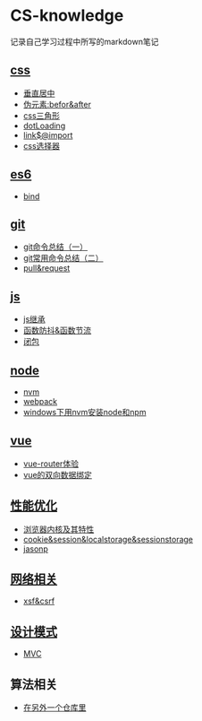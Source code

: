 # CS-knowledge
记录自己学习过程中所写的markdown笔记

## <a href="https://github.com/dy21335/CS-knowledge/tree/master/css">css</a>
+ <a href=https://github.com/dy21335/CS-knowledge/blob/master/css/%08%E5%9E%82%E7%9B%B4%E5%B1%85%E4%B8%AD.md>垂直居中</a>     
+ <a href=https://github.com/dy21335/CS-knowledge/blob/master/css/%1D%E4%BC%AA%E5%85%83%E7%B4%A0:befor%26after.md>伪元素:befor&after</a>     
+ <a href=https://github.com/dy21335/CS-knowledge/blob/master/css/css%E4%B8%89%E8%A7%92%E5%BD%A2.md>css三角形</a>          
+ <a href=https://github.com/dy21335/CS-knowledge/blob/master/css/dotLoading.md>dotLoading</a>
+ <a href=https://github.com/dy21335/CS-knowledge/blob/master/css/link%24%40import.md>link$@import</a>  
+ <a href=./css/css选择器>css选择器</a> 

## <a href="https://github.com/dy21335/CS-knowledge/tree/master/es6">es6</a>
+ <a href="https://github.com/dy21335/CS-knowledge/blob/master/es6/bind.md">bind</a>  

## <a href="https://github.com/dy21335/CS-knowledge/tree/master/git">git</a>
+ <a href="https://github.com/dy21335/CS-knowledge/blob/master/git/git%E5%91%BD%E4%BB%A4%E6%80%BB%E7%BB%93%EF%BC%88%E4%B8%80%EF%BC%89.md">git命令总结（一）</a>           
+ <a href="https://github.com/dy21335/CS-knowledge/blob/master/git/git%E5%B8%B8%E7%94%A8%E5%91%BD%E4%BB%A4%E6%80%BB%E7%BB%93%EF%BC%88%E4%BA%8C%EF%BC%89.md">git常用命令总结（二）</a>                 
+ <a href="https://github.com/dy21335/CS-knowledge/blob/master/git/pull%26request.md">pull&request</a>

## <a href="https://github.com/dy21335/CS-knowledge/tree/master/js">js</a>
+ <a href="https://github.com/dy21335/CS-knowledge/blob/master/js/js%E7%BB%A7%E6%89%BF.md">js继承</a>
+ <a href="https://github.com/dy21335/CS-knowledge/blob/master/js/%E5%87%BD%E6%95%B0%E9%98%B2%E6%8A%96%26%08%E5%87%BD%E6%95%B0%E8%8A%82%E6%B5%81.md">函数防抖&函数节流</a>
+ <a href="https://github.com/dy21335/CS-knowledge/blob/master/js/%E9%97%AD%E5%8C%85.md">闭包</a>

## <a href="https://github.com/dy21335/CS-knowledge/tree/master/node">node</a>
+ <a href="https://github.com/dy21335/CS-knowledge/blob/master/node/nvm.md">nvm</a>              
+ <a href="https://github.com/dy21335/CS-knowledge/blob/master/node/webpack.md">webpack</a>                  
+ <a href="https://github.com/dy21335/CS-knowledge/blob/master/node/windows%E4%B8%8B%E7%94%A8nvm%E5%AE%89%E8%A3%85node%E5%92%8Cnpm.md">windows下用nvm安装node和npm</a>

## <a href="https://github.com/dy21335/CS-knowledge/tree/master/vue">vue</a>
+ <a href="https://github.com/dy21335/CS-knowledge/blob/master/vue/vue-router%E4%BD%93%E9%AA%8C.md">vue-router体验</a>              
+ <a href="https://github.com/dy21335/CS-knowledge/blob/master/vue/vue%E7%9A%84%E5%8F%8C%E5%90%91%E6%95%B0%E6%8D%AE%E7%BB%91%E5%AE%9A.md">vue的双向数据绑定</a>

## <a href="https://github.com/dy21335/CS-knowledge/tree/master/性能优化">性能优化</a>
+ <a href="https://github.com/dy21335/CS-knowledge/blob/master/%E6%80%A7%E8%83%BD%E4%BC%98%E5%8C%96/%E6%B5%8F%E8%A7%88%E5%99%A8%E5%86%85%E6%A0%B8%08%E5%8F%8A%E5%85%B6%E7%89%B9%E6%80%A7.md">浏览器内核及其特性</a>
+ <a href="https://github.com/dy21335/CS-knowledge/blob/master/%E7%BD%91%E7%BB%9C%E7%9B%B8%E5%85%B3/cookie%26session%26localstorage%26sessionstorage.md">cookie&session&localstorage&sessionstorage</a>          
+ <a href="https://github.com/dy21335/CS-knowledge/blob/master/%E7%BD%91%E7%BB%9C%E7%9B%B8%E5%85%B3/jasonp.md">jasonp</a>          

## <a href="https://github.com/dy21335/CS-knowledge/tree/master/网络相关">网络相关</a>
+ <a href="https://github.com/dy21335/CS-knowledge/blob/master/%E7%BD%91%E7%BB%9C%E7%9B%B8%E5%85%B3/%08xsf%26csrf.md">xsf&csrf</a>              



## <a href="https://github.com/dy21335/CS-knowledge/tree/master/设计模式">设计模式</a>
+ <a href="https://github.com/dy21335/CS-knowledge/blob/master/%E8%AE%BE%E8%AE%A1%E6%A8%A1%E5%BC%8F/MVC.md">MVC</a>

## 算法相关
+ <a href="https://github.com/dy21335/algorithm">在另外一个仓库里</a>
